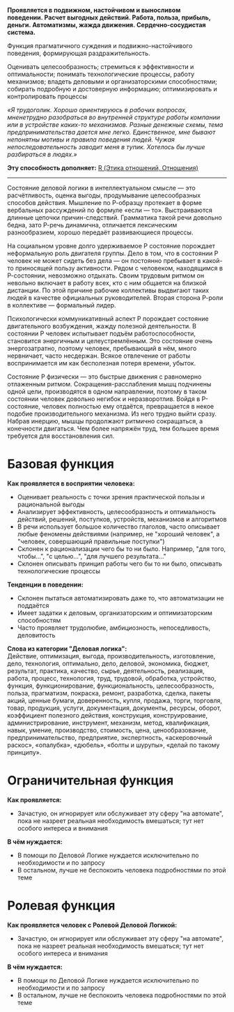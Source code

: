**Проявляется в подвижном, настойчивом и выносливом поведении. Расчет выгодных действий. Работа, польза, прибыль, деньги. Автоматизмы, жажда движения. Сердечно-сосудистая система.**

Функция прагматичного суждения и подвижно-настойчивого поведения, формирующая раздражительность.  
  
Оценивать целесообразность; стремиться к эффективности и оптимальности; понимать технологические процессы, работу механизмов; владеть деловыми и организаторскими способностями; собирать подробную и достоверную информацию; оптимизировать и контролировать процессы  
  
*«Я трудоголик. Хорошо ориентируюсь в рабочих вопросах, мненетрудно разобраться во внутренней структуре работы компании или в устройстве каких-то механизмов. Разные денежные схемы, тема предпринимательства дается мне легко. Единственное, мне бывают непонятны мотивы и правила поведения людей. Чужая непоследовательность заводит меня в тупик. Хотелось бы лучше разбираться в людях.»*

**Эту способность дополняет:** [R (Этика отношений, Отношения)](Психология/Соционика/Функции/R%20(Этика%20отношений,%20Отношения).md)

---

Состояние деловой логики в интеллектуальном смысле — это расчётливость, оценка выгоды, продумывание целесообразных способов действия. Мышление по Р-образцу протекает в форме вербальных рассуждений по формуле «если — то». Выстраиваются длинные цепочки причин-следствий. Грамматика такой речи довольно бедна, зато Р-речь динамична, отличается лексическим разнообразием, хорошо передаёт развивающиеся процессы.

На социальном уровне долго удерживаемое P состояние порождает неформальную роль двигателя группы. Дело в том, что в состоянии P человек не может сидеть без дела — он постоянно пребывает в какой-то приносящей пользу активности. Рядом с человеком, находящимся в Р-состоянии, невозможно отдыхать. Своим трудовым ритмом он невольно включает в работу всех, кто с ним общается на близкой дистанции. По этой причине рабочие коллективы выдвигают таких людей в качестве официальных руководителей. Вторая сторона Р-роли в коллективе — формальный лидер.

Психологически коммуникативный аспект P порождает состояние двигательного возбуждения, жажду полезной деятельности. В состоянии P человек испытывает подъём работоспособности, становится энергичным и целеустремлённым. Это состояние очень энергозатратно, поэтому человек, пребывающий в нём, много нервничает, часто несдержан. Всякое отвлечение от работы воспринимается им как бесполезная потеря времени, убыток.

Состояние P физически — это быстрые движения с равномерно отлаженным ритмом. Сокращения-расслабления мышц подчинены одной цели, производятся в одном направлении, поэтому в таком состоянии человек довольно негибок и неразворотлив. Войдя в Р-состояние, человек полностью ему отдаётся, превращается в некое подобие производительного механизма. Из него трудно выйти сразу. Набрав инерцию, мышцы продолжают ритмично сокращаться, а конечности двигаться. Чем более напряжён труд, тем большее время требуется для восстановления сил.

# Базовая функция
**Как проявляется в восприятии человека:**  
- Оценивает реальность с точки зрения практической пользы и рациональной выгоды
- Анализирует эффективность, целесообразность и оптимальность действий, решений, поступков, устройств, механизмов и алгоритмов
- В речи использует большое количество глаголов, часто описывает любые феномены действиями (например, не "хороший человек", а "человек, совершающий правильные поступки")
- Склонен к рационализации чего бы то ни было. Например, "для того, чтобы...", "с целью...", "для лучшего результата..."
- Склонен описывать принцип работы чего бы то ни было, описывать технологические процессы

**Тенденции в поведении:**  
- Склонен пытаться автоматизировать даже то, что автоматизации не поддаётся
- Имеет задатки к деловым, организаторским и оптимизаторским способностям
- Часто проявляет трудолюбие, амбициозность, непоседливость, деловитость

**Слова из категории "Деловая логика":**  
Действие, оптимизация, выгода, производительность, изготовление, дело, технология, оптимально, дело, деловой, экономика, бюджет, результат, практика, качество, сырье, деятельность, реализация, работа, процесс, технология, труд, трудовой, обработка, устройство, функция, функционирование, функциональность, целесообразность, польза, прагматизм, покраска, ремонт, разработка, сделка, пакеты акций, ценные бумаги, доверенность, купля, продажа, торги, торговля, товар, продукция, услуги, документация, документы, ресурсы, оборот, коэффициент полезного действия, конструкция, конструирование, администрирование, инструмент, механизм, метод, квалификация, навык, умение, производство, стоимость, цена, ценообразование, предпринимательство, предприятие, экспертность, «аскеровочный раскос», «опалубка», «дюбель», «болты и шурупы», «делай по такому принципу».

# Ограничительная функция
**Как проявляется:**  
- Зачастую, он игнорирует или обслуживает эту сферу "на автомате", пока не назреет реальная необходимость вмешаться; тут нет особого интереса и внимания

**В чём нуждается:**  
- В помощи по Деловой Логике нуждается исключительно по необходимости и по запросу
- В остальном, лучше не беспокоить человека подробностями по этой теме

# Ролевая функция
**Как проявляется человек с Ролевой Деловой Логикой:**  
- Зачастую, он игнорирует или обслуживает эту сферу "на автомате", пока не назреет реальная необходимость вмешаться; тут нет особого интереса и внимания

**В чём нуждается:**  
- В помощи по Деловой Логике нуждается исключительно по необходимости и по запросу
 - В остальном, лучше не беспокоить человека подробностями по этой теме